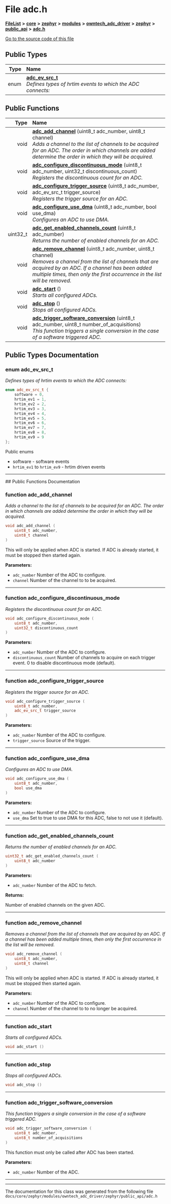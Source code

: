 

# File adc.h



[**FileList**](files.md) **>** [**core**](dir_771164b9325b04f1442f7a3ffa8ecb89.md) **>** [**zephyr**](dir_09002e7ce91f09aeb040dfd1861a47f4.md) **>** [**modules**](dir_6d0fb8ab814c517e7f155fb837e32f72.md) **>** [**owntech\_adc\_driver**](dir_e0b0ebd8181eadf56b45f70b679dd6ce.md) **>** [**zephyr**](dir_fc55e1a77480d908ce2594a494dae021.md) **>** [**public\_api**](dir_1a23096fc67cd9ffce086a2218b577f7.md) **>** [**adc.h**](adc_8h.md)

[Go to the source code of this file](adc_8h_source.md)




















## Public Types

| Type | Name |
| ---: | :--- |
| enum  | [**adc\_ev\_src\_t**](#enum-adc_ev_src_t)  <br>_Defines types of hrtim events to which the ADC connects:_  |




















## Public Functions

| Type | Name |
| ---: | :--- |
|  void | [**adc\_add\_channel**](#function-adc_add_channel) (uint8\_t adc\_number, uint8\_t channel) <br>_Adds a channel to the list of channels to be acquired for an ADC. The order in which channels are added determine the order in which they will be acquired._  |
|  void | [**adc\_configure\_discontinuous\_mode**](#function-adc_configure_discontinuous_mode) (uint8\_t adc\_number, uint32\_t discontinuous\_count) <br>_Registers the discontinuous count for an ADC._  |
|  void | [**adc\_configure\_trigger\_source**](#function-adc_configure_trigger_source) (uint8\_t adc\_number, adc\_ev\_src\_t trigger\_source) <br>_Registers the trigger source for an ADC._  |
|  void | [**adc\_configure\_use\_dma**](#function-adc_configure_use_dma) (uint8\_t adc\_number, bool use\_dma) <br>_Configures an ADC to use DMA._  |
|  uint32\_t | [**adc\_get\_enabled\_channels\_count**](#function-adc_get_enabled_channels_count) (uint8\_t adc\_number) <br>_Returns the number of enabled channels for an ADC._  |
|  void | [**adc\_remove\_channel**](#function-adc_remove_channel) (uint8\_t adc\_number, uint8\_t channel) <br>_Removes a channel from the list of channels that are acquired by an ADC. If a channel has been added multiple times, then only the first occurrence in the list will be removed._  |
|  void | [**adc\_start**](#function-adc_start) () <br>_Starts all configured ADCs._  |
|  void | [**adc\_stop**](#function-adc_stop) () <br>_Stops all configured ADCs._  |
|  void | [**adc\_trigger\_software\_conversion**](#function-adc_trigger_software_conversion) (uint8\_t adc\_number, uint8\_t number\_of\_acquisitions) <br>_This function triggers a single conversion in the case of a software triggered ADC._  |




























## Public Types Documentation




### enum adc\_ev\_src\_t 

_Defines types of hrtim events to which the ADC connects:_ 
```C++
enum adc_ev_src_t {
    software = 0,
    hrtim_ev1 = 1,
    hrtim_ev2 = 2,
    hrtim_ev3 = 3,
    hrtim_ev4 = 4,
    hrtim_ev5 = 5,
    hrtim_ev6 = 6,
    hrtim_ev7 = 7,
    hrtim_ev8 = 8,
    hrtim_ev9 = 9
};
```



Public enums 



* software - software events
* `hrtim_ev1` to `hrtim_ev9` - hrtim driven events 




        

<hr>
## Public Functions Documentation




### function adc\_add\_channel 

_Adds a channel to the list of channels to be acquired for an ADC. The order in which channels are added determine the order in which they will be acquired._ 
```C++
void adc_add_channel (
    uint8_t adc_number,
    uint8_t channel
) 
```



This will only be applied when ADC is started. If ADC is already started, it must be stopped then started again.




**Parameters:**


* `adc_number` Number of the ADC to configure. 
* `channel` Number of the channel to to be acquired. 




        

<hr>



### function adc\_configure\_discontinuous\_mode 

_Registers the discontinuous count for an ADC._ 
```C++
void adc_configure_discontinuous_mode (
    uint8_t adc_number,
    uint32_t discontinuous_count
) 
```








**Parameters:**


* `adc_number` Number of the ADC to configure. 
* `discontinuous_count` Number of channels to acquire on each trigger event. 0 to disable discontinuous mode (default). 




        

<hr>



### function adc\_configure\_trigger\_source 

_Registers the trigger source for an ADC._ 
```C++
void adc_configure_trigger_source (
    uint8_t adc_number,
    adc_ev_src_t trigger_source
) 
```








**Parameters:**


* `adc_number` Number of the ADC to configure. 
* `trigger_source` Source of the trigger. 




        

<hr>



### function adc\_configure\_use\_dma 

_Configures an ADC to use DMA._ 
```C++
void adc_configure_use_dma (
    uint8_t adc_number,
    bool use_dma
) 
```








**Parameters:**


* `adc_number` Number of the ADC to configure. 
* `use_dma` Set to true to use DMA for this ADC, false to not use it (default). 




        

<hr>



### function adc\_get\_enabled\_channels\_count 

_Returns the number of enabled channels for an ADC._ 
```C++
uint32_t adc_get_enabled_channels_count (
    uint8_t adc_number
) 
```





**Parameters:**


* `adc_number` Number of the ADC to fetch. 



**Returns:**

Number of enabled channels on the given ADC. 





        

<hr>



### function adc\_remove\_channel 

_Removes a channel from the list of channels that are acquired by an ADC. If a channel has been added multiple times, then only the first occurrence in the list will be removed._ 
```C++
void adc_remove_channel (
    uint8_t adc_number,
    uint8_t channel
) 
```



This will only be applied when ADC is started. If ADC is already started, it must be stopped then started again.




**Parameters:**


* `adc_number` Number of the ADC to configure. 
* `channel` Number of the channel to to no longer be acquired. 




        

<hr>



### function adc\_start 

_Starts all configured ADCs._ 
```C++
void adc_start () 
```




<hr>



### function adc\_stop 

_Stops all configured ADCs._ 
```C++
void adc_stop () 
```




<hr>



### function adc\_trigger\_software\_conversion 

_This function triggers a single conversion in the case of a software triggered ADC._ 
```C++
void adc_trigger_software_conversion (
    uint8_t adc_number,
    uint8_t number_of_acquisitions
) 
```



This function must only be called after ADC has been started.




**Parameters:**


* `adc_number` Number of the ADC. 




        

<hr>

------------------------------
The documentation for this class was generated from the following file `docs/core/zephyr/modules/owntech_adc_driver/zephyr/public_api/adc.h`

